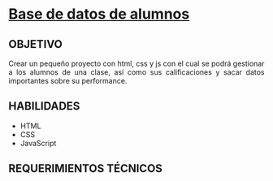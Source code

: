 <h1><a href="https://jonhxq.github.io/DB/">Base de datos de alumnos</a></h1>

<h2>OBJETIVO</h2>
<p align="justify">Crear un pequeño proyecto con html, css y js con el cual se podrá gestionar a los alumnos de una clase, así como sus calificaciones y sacar datos importantes sobre su performance.</p>

<h2>HABILIDADES</h2>
<ul>
    <li>HTML</li>
    <li>CSS</li>
    <li>JavaScript</li>
</ul>

<h2>REQUERIMIENTOS TÉCNICOS</h2>